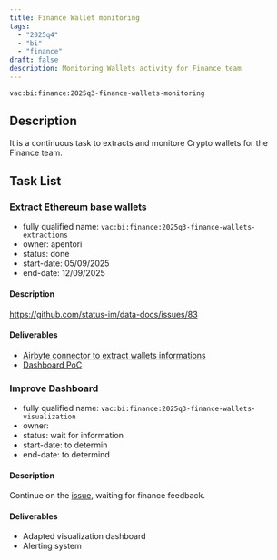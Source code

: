 ```yaml
---
title: Finance Wallet monitoring
tags:
  - "2025q4"
  - "bi"
  - "finance"
draft: false
description: Monitoring Wallets activity for Finance team
---
```


`vac:bi:finance:2025q3-finance-wallets-monitoring`


## Description

It is a continuous task to extracts and monitore Crypto wallets for the Finance team.

## Task List

### Extract Ethereum base wallets

* fully qualified name: `vac:bi:finance:2025q3-finance-wallets-extractions`
* owner: apentori
* status: done
* start-date: 05/09/2025
* end-date: 12/09/2025

#### Description

https://github.com/status-im/data-docs/issues/83

#### Deliverables

* [Airbyte connector to extract wallets informations](https://github.com/status-im/airbyte-custom-connector/commit/ea693a01f266b714677d7aadb6633102ab07cc1a)
* [Dashboard PoC](https://superset.bi.status.im/superset/dashboard/wallets)

### Improve Dashboard


* fully qualified name: `vac:bi:finance:2025q3-finance-wallets-visualization`
* owner: 
* status: wait for information 
* start-date: to determin
* end-date: to determind

#### Description

Continue on the [issue](https://github.com/status-im/data-docs/issues/83), waiting for finance feedback.

#### Deliverables

* Adapted visualization dashboard
* Alerting system
